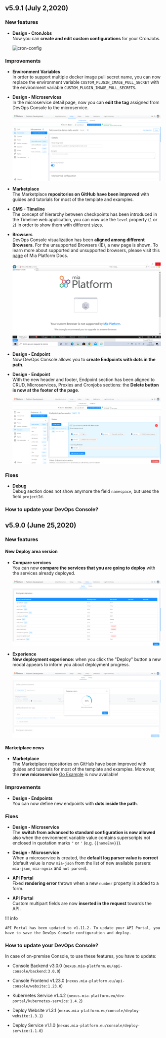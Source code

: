 ## v5.9.1 (July 2,2020)

### New features

* **Design - CronJobs**        
    Now you can **create and edit custom configurations** for your CronJobs.

    ![cron-config](/img/cron-config.png)

### Improvements

* **Environment Variables**        
    In order to support multiple docker image pull secret name, you can now replace the environment variable `CUSTOM_PLUGIN_IMAGE_PULL_SECRET` with the environment variable `CUSTOM_PLUGIN_IMAGE_PULL_SECRETS`.

* **Design - Microservices**        
    In the microservice detail page, now you can **edit the tag** assigned from DevOps Console to the microservice. 
    
    ![microservice-tag](img/microservice-tag.png)

* **Marketplace**          
    The Marketplace **repositories on GitHub have been improved** with guides and tutorials for most of the template and examples. 

* **CMS - Timeline**        
    The concept of hierarchy between checkpoints has been introduced in the Timeline web application, you can now use the `level` property (`1` or `2`) in order to show them with different sizes.

* **Browsers**        
    DevOps Console visualization has been **aligned among different Browsers**. For the unsupported Browsers (IE), a new page is shown. To learn more about supported and unsupported browsers, please visit this [page](https://docs.mia-platform.eu/info/supported-browsers/) of Mia Platform Docs.

    ![browsers-message](img/browsers-message.png)

* **Design - Endpoint**        
    Now DevOps Console allows you to **create Endpoints with dots in the path**. 

* **Design - Endpoint**        
    With the new header and footer, Endpoint section has been aligned to CRUD, Microservices, Proxies and Cronjobs sections: the **Delete button is now at the footer of the page**.

    ![endpoint-header-footer](img/endpoint-header-footer.png)
    
### Fixes

* **Debug**      
    Debug section does not show anymore the field `namespace`, but uses the field `projectId`.

### How to update your DevOps Console?





## v5.9.0 (June 25,2020)

### New features

#### New Deploy area version

* **Compare services**        
    You can now **compare the services that you are going to deploy** with the services already deployed.

    ![deploy-service](img/deploy-service.png)

* **Experience**       
    **New deployment experience**: when you click the "Deploy" button a new modal appears to inform you about deployment progress.

    ![deploy-release](img/deploy-release.png)


#### Marketplace news

* **Marketplace**      
    The Marketplace repositories on GitHub have been improved with guides and tutorials for most of the template and examples. Moreover, the **new microservice** [Go Example](https://github.com/mia-platform-marketplace/Go-Hello-World-Microservice-Example/blob/master/README.md) is now available!

### Improvements

* **Design - Endpoints**      
    You can now define new endpoints with **dots inside the path**.

### Fixes

* **Design - Microservice**      
    The **switch from advanced to standard configuration is now allowed** also when the environment variable value contains superscripts not enclosed in quotation marks `"` or `'` (e.g. `{{nomeEnv}}`).

* **Design - Microservice**      
    When a microservice is created, the **default log parser value is correct** (default value is now `mia-json` from the list of new available parsers: `mia-json`, `mia-ngnix` and `not parsed`).

* **API Portal**      
    Fixed **rendering error** thrown when a new `number` property is added to a form.

* **API Portal**   
    Custom multipart fields are now **inserted in the request** towards the API.

!!! info

    API Portal has been updated to v1.11.2. To update your API Portal, you have to save the DevOps Console configuration and deploy.


### How to update your DevOps Console?

In case of on-premise Console, to use these features, you have to update:

* Console Backend v3.0.0 (`nexus.mia-platform.eu/api-console/backend:3.0.0`)          

* Console Frontend v1.23.0 (`nexus.mia-platform.eu/api-console/website:1.23.0`)       

* Kubernetes Service v1.4.2 (`nexus.mia-platform.eu/dev-portal/kubernetes-service:1.4.2`)    

* Deploy Website v1.3.1 (`nexus.mia-platform.eu/console/deploy-website:1.3.1`)       
       
* Deploy Service v1.1.0 (`nexus.mia-platform.eu/console/deploy-service:1.1.0`)          

